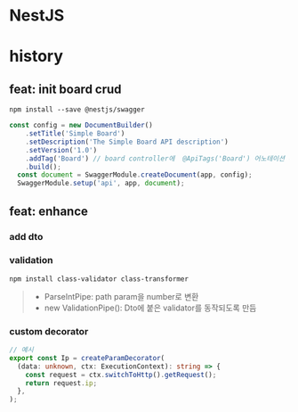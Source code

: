 # NestJS

# history

## feat: init board crud
```
npm install --save @nestjs/swagger
```

```typescript
const config = new DocumentBuilder()
    .setTitle('Simple Board')
    .setDescription('The Simple Board API description')
    .setVersion('1.0')
    .addTag('Board') // board controller에  @ApiTags('Board') 어노테이션 추가
    .build();
  const document = SwaggerModule.createDocument(app, config);
  SwaggerModule.setup('api', app, document);
```

## feat: enhance
### add dto

### validation
```
npm install class-validator class-transformer
```

> - ParseIntPipe: path param을 number로 변환
> - new ValidationPipe(): Dto에 붙은 validator를 동작되도록 만듬

### custom decorator
```typescript
// 예시
export const Ip = createParamDecorator(
  (data: unknown, ctx: ExecutionContext): string => {
    const request = ctx.switchToHttp().getRequest();
    return request.ip;
  },
);

```